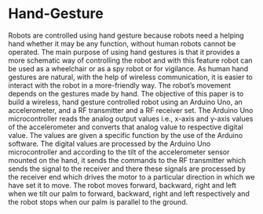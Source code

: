 # Hand-Gesture
Robots are controlled using hand gesture because robots
need a helping hand whether it may be any function, without
human robots cannot be operated. The main purpose of
using hand gestures is that it provides a more schematic
way of controlling the robot and with this feature robot can
be used as a wheelchair or as a spy robot or for vigilance. As
human hand gestures are natural, with the help of wireless
communication, it is easier to interact with the robot in a
more-friendly way. The robot’s movement depends on the
gestures made by hand. The objective of this paper is to
build a wireless, hand gesture controlled robot using an
Arduino Uno, an accelerometer, and a RF transmitter and a
RF receiver set. The Arduino Uno microcontroller reads the
analog output values i.e., x-axis and y-axis values of the
accelerometer and converts that analog value to respective
digital value. The values are given a specific function by the
use of the Arduino software. The digital values are processed
by the Arduino Uno microcontroller and according to the tilt
of the accelerometer sensor mounted on the hand, it sends
the commands to the RF transmitter which sends the signal
to the receiver and there these signals are processed by the
receiver end which drives the motor to a particular direction
in which we have set it to move. The robot moves forward,
backward, right and left when we tilt our palm to forward,
backward, right and left respectively and the robot stops
when our palm is parallel to the ground.
